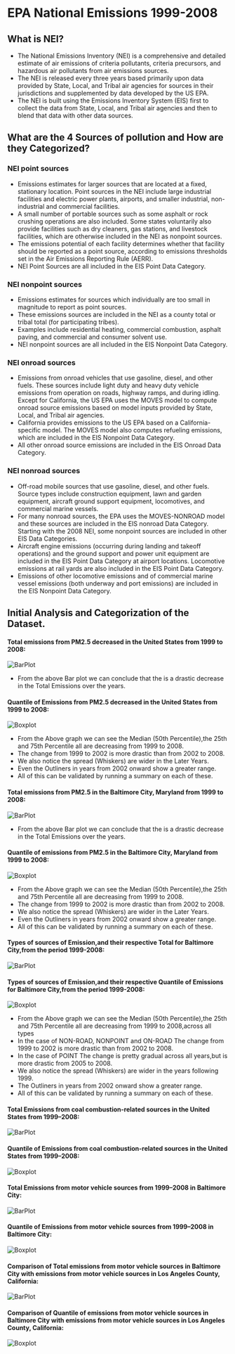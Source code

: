 # EPA National Emissions 1999-2008

## What is NEI?

* The National Emissions Inventory (NEI) is a comprehensive and detailed estimate of air emissions of criteria pollutants, criteria precursors, and hazardous air pollutants from air emissions sources.
* The NEI is released every three years based primarily upon data provided by State, Local, and Tribal air agencies for sources in their jurisdictions and supplemented by data developed by the US EPA.
* The NEI is built using the Emissions Inventory System (EIS) first to collect the data from State, Local, and Tribal air agencies and then to blend that data with other data sources.

## What are the 4 Sources of pollution and How are they Categorized?

### NEI point sources
* Emissions estimates for larger sources that are located at a fixed, stationary location.  Point sources in the NEI include large industrial facilities and electric power plants, airports, and smaller industrial, non-industrial and commercial facilities.
* A small number of portable sources such as some asphalt or rock crushing operations are also included. Some states voluntarily also provide facilities such as dry cleaners, gas stations, and livestock facilities, which are otherwise included in the NEI as nonpoint sources.  
* The emissions potential of each facility determines whether that facility should be reported as a point source, according to emissions thresholds set in the Air Emissions Reporting Rule (AERR). 
* NEI Point Sources are all included in the EIS Point Data Category.

### NEI nonpoint sources
* Emissions estimates for sources which individually are too small in magnitude to report as point sources.  
* These emissions sources are included in the NEI as a county total or tribal total (for participating tribes).  
* Examples include residential heating, commercial combustion, asphalt paving, and commercial and consumer solvent use.  
* NEI nonpoint sources are all included in the EIS Nonpoint Data Category. 

### NEI onroad sources
* Emissions from onroad vehicles that use gasoline, diesel, and other fuels. These sources include light duty and heavy duty vehicle emissions from operation on roads, highway ramps, and during idling.  Except for California, the US EPA uses the MOVES model to compute onroad source emissions based on model inputs provided by State, Local, and Tribal air agencies.  
* California provides emissions to the US EPA based on a California-specific model.  The MOVES model also computes refueling emissions, which are included in the EIS Nonpoint Data Category. 
* All other onroad source emissions are included in the EIS Onroad Data Category.

### NEI nonroad sources 
* Off-road mobile sources that use gasoline, diesel, and other fuels. Source types include construction equipment, lawn and garden equipment, aircraft ground support equipment, locomotives, and commercial marine vessels. 
* For many nonroad sources, the EPA uses the MOVES-NONROAD model and these sources are included in the EIS nonroad Data Category. Starting with the 2008 NEI, some nonpoint sources are included in other EIS Data Categories. 
* Aircraft engine emissions (occurring during landing and takeoff operations) and the ground support and power unit equipment are included in the EIS Point Data Category at airport locations. Locomotive emissions at rail yards are also included in the EIS Point Data Category. 
* Emissions of other locomotive emissions and of commercial marine vessel emissions (both underway and port emissions) are included in the EIS Nonpoint Data Category.

## Initial Analysis and Categorization of the Dataset.

#### Total emissions from PM2.5 decreased in the United States from 1999 to 2008:

![BarPlot](/Plots/Plot1.png "Total emissions from PM2.5 decreased in the United States from 1999 to 2008")

* From the above Bar plot we can conclude that the is a drastic decrease in the Total Emissions over the years.


#### Quantile of Emissions from PM2.5 decreased in the United States from 1999 to 2008:

![Boxplot](/Plots/Plot1_Boxplot.png "Quantile of emissions from PM2.5 decreased in the United States from 1999 to 2008")

* From the Above graph we can see the Median (50th Percentile),the 25th and 75th Percentile all are decreasing from 1999 to 2008.
* The change from 1999 to 2002 is more drastic than from 2002 to 2008.
* We also notice the spread (Whiskers) are wider in the Later Years.
* Even the Outliners in years from 2002 onward show a greater range.
* All of this can be validated by running a summary on each of these.

#### Total emissions from PM2.5 in the  Baltimore City, Maryland from 1999 to 2008:

![BarPlot](/Plots/Plot2.png "Total emissions from PM2.5 in the  Baltimore City, Maryland from 1999 to 2008")

* From the above Bar plot we can conclude that the is a drastic decrease in the Total Emissions over the years.

#### Quantile of emissions from PM2.5 in the  Baltimore City, Maryland from 1999 to 2008:

![Boxplot](/Plots/Plot2_Boxplot.png "Quantile of emissions from PM2.5 in the  Baltimore City, Maryland from 1999 to 2008")

* From the Above graph we can see the Median (50th Percentile),the 25th and 75th Percentile all are decreasing from 1999 to 2008.
* The change from 1999 to 2002 is more drastic than from 2002 to 2008.
* We also notice the spread (Whiskers) are wider in the Later Years.
* Even the Outliners in years from 2002 onward show a greater range.
* All of this can be validated by running a summary on each of these.

####  Types of sources of Emission,and their respective Total for Baltimore City,from the period 1999-2008:

![BarPlot](/Plots/Plot3.png "Types of sources of Emission,and their respective Total for Baltimore City,from the period 1999-2008")

####  Types of sources of Emission,and their respective Quantile of Emissions for Baltimore City,from the period 1999-2008:

![Boxplot](/Plots/Plot3_BoxPlot.png "Types of sources of Emission,and their respective Quantile of Emissions for Baltimore City,from the period 1999-2008")

* From the Above graph we can see the Median (50th Percentile),the 25th and 75th Percentile all are decreasing from 1999 to 2008,across all types
* In the case of NON-ROAD, NONPOINT and ON-ROAD The change from 1999 to 2002 is more drastic than from 2002 to 2008.
* In the case of POINT The change is pretty gradual across all years,but is more drastic from 2005 to 2008.
* We also notice the spread (Whiskers) are wider in the years following 1999.
* The Outliners in years from 2002 onward show a greater range.
* All of this can be validated by running a summary on each of these.

#### Total Emissions from coal combustion-related sources in the United States from 1999–2008:

![BarPlot](/Plots/Plot4.png "Total Emissions from coal combustion-related sources in the United States from 1999–2008")

#### Quantile of  Emissions from coal combustion-related sources in the United States from 1999–2008:

![Boxplot](/Plots/Plot4_boxplot.png "Quantile of  Emissions from coal combustion-related sources in the United States from 1999–2008")

#### Total Emissions from motor vehicle sources from 1999–2008 in Baltimore City:

![BarPlot](/Plots/Plot5.png "Total Emissions from motor vehicle sources from 1999–2008 in Baltimore City")

#### Quantile of Emissions from motor vehicle sources from 1999–2008 in Baltimore City:

![Boxplot](/Plots/Plot5_Boxplot.png "Quantile of Emissions from motor vehicle sources from 1999–2008 in Baltimore City")

#### Comparison of Total emissions from motor vehicle sources in Baltimore City with emissions from motor vehicle sources in Los Angeles County, California:

![BarPlot](/Plots/Plot6.png "Total Emissions from motor vehicle sources from 1999–2008 in Baltimore City")

#### Comparison of Quantile of emissions from motor vehicle sources in Baltimore City with emissions from motor vehicle sources in Los Angeles County, California:

![Boxplot](/Plots/Plot6_Boxplot.png "Comparison of Quantile of emissions from motor vehicle sources in Baltimore City with emissions from motor vehicle sources in Los Angeles County, California")